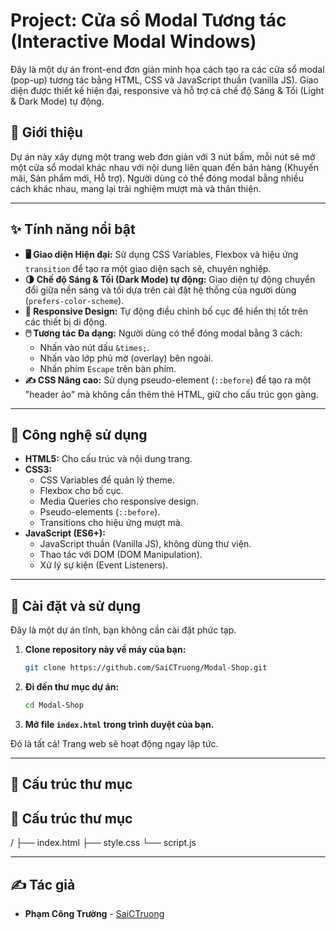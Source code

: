 # Project: Cửa sổ Modal Tương tác (Interactive Modal Windows)

Đây là một dự án front-end đơn giản minh họa cách tạo ra các cửa sổ modal (pop-up) tương tác bằng HTML, CSS và JavaScript thuần (vanilla JS). Giao diện được thiết kế hiện đại, responsive và hỗ trợ cả chế độ Sáng & Tối (Light & Dark Mode) tự động.



## 📜 Giới thiệu

Dự án này xây dựng một trang web đơn giản với 3 nút bấm, mỗi nút sẽ mở một cửa sổ modal khác nhau với nội dung liên quan đến bán hàng (Khuyến mãi, Sản phẩm mới, Hỗ trợ). Người dùng có thể đóng modal bằng nhiều cách khác nhau, mang lại trải nghiệm mượt mà và thân thiện.

---

## ✨ Tính năng nổi bật

* **🖥️ Giao diện Hiện đại:** Sử dụng CSS Variables, Flexbox và hiệu ứng `transition` để tạo ra một giao diện sạch sẽ, chuyên nghiệp.
* **🌗 Chế độ Sáng & Tối (Dark Mode) tự động:** Giao diện tự động chuyển đổi giữa nền sáng và tối dựa trên cài đặt hệ thống của người dùng (`prefers-color-scheme`).
* **📱 Responsive Design:** Tự động điều chỉnh bố cục để hiển thị tốt trên các thiết bị di động.
* **🖱️ Tương tác Đa dạng:** Người dùng có thể đóng modal bằng 3 cách:
    * Nhấn vào nút dấu `&times;`.
    * Nhấn vào lớp phủ mờ (overlay) bên ngoài.
    * Nhấn phím `Escape` trên bàn phím.
* **✍️ CSS Nâng cao:** Sử dụng pseudo-element (`::before`) để tạo ra một "header ảo" mà không cần thêm thẻ HTML, giữ cho cấu trúc gọn gàng.

---

## 🚀 Công nghệ sử dụng

* **HTML5:** Cho cấu trúc và nội dung trang.
* **CSS3:**
    * CSS Variables để quản lý theme.
    * Flexbox cho bố cục.
    * Media Queries cho responsive design.
    * Pseudo-elements (`::before`).
    * Transitions cho hiệu ứng mượt mà.
* **JavaScript (ES6+):**
    * JavaScript thuần (Vanilla JS), không dùng thư viện.
    * Thao tác với DOM (DOM Manipulation).
    * Xử lý sự kiện (Event Listeners).

---

## 🔧 Cài đặt và sử dụng

Đây là một dự án tĩnh, bạn không cần cài đặt phức tạp.

1.  **Clone repository này về máy của bạn:**
    ```bash
    git clone https://github.com/SaiCTruong/Modal-Shop.git
    ```
2.  **Đi đến thư mục dự án:**
    ```bash
    cd Modal-Shop
    ```
3.  **Mở file `index.html` trong trình duyệt của bạn.**

Đó là tất cả! Trang web sẽ hoạt động ngay lập tức.

---

## 📂 Cấu trúc thư mục

## 📂 Cấu trúc thư mục

/ 
├── index.html 
├── style.css 
└── script.js


---

## ✍️ Tác giả

* **Phạm Công Trường** - [SaiCTruong](https://github.com/SaiCTruong)

